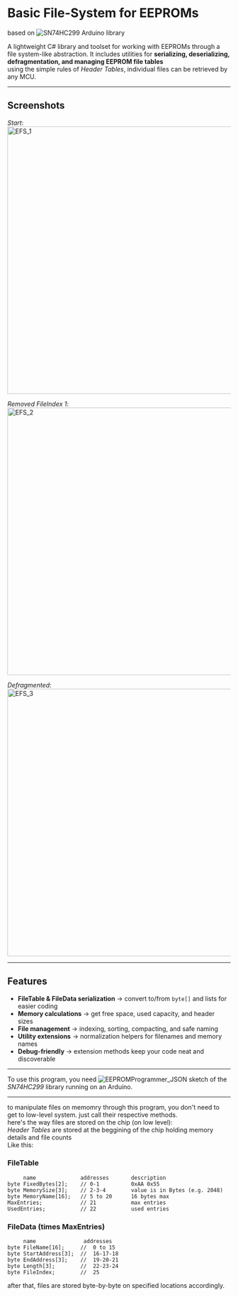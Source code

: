 #  Basic File-System for EEPROMs
based on ![SN74HC299](https://github.com/Monolith96/SN74HC299) Arduino library

A lightweight C# library and toolset for working with EEPROMs through a file system-like abstraction.
It includes utilities for **serializing, deserializing, defragmentation, and managing EEPROM file tables**</br>
using the simple rules of *Header Tables*, individual files can be retrieved by any MCU.


---
## Screenshots
*Start*:</br>
<img width="1225" height="603" alt="EFS_1" src="https://github.com/user-attachments/assets/4d6609c0-ebf5-4d9e-9351-b9ceff895458" />

*Removed FileIndex 1*:</br>
<img width="1226" height="603" alt="EFS_2" src="https://github.com/user-attachments/assets/2f490779-fe77-4d7b-b0fb-8db61cd91e79" />

*Defragmented*: </br>
<img width="1224" height="603" alt="EFS_3" src="https://github.com/user-attachments/assets/18ae39c0-f289-49d2-a937-eac69f59a03e" />

---


##  Features
-  **FileTable & FileData serialization** → convert to/from `byte[]` and lists for easier coding
-  **Memory calculations** → get free space, used capacity, and header sizes  
-  **File management** → indexing, sorting, compacting, and safe naming  
-  **Utility extensions** → normalization helpers for filenames and memory names  
-  **Debug-friendly** → extension methods keep your code neat and discoverable  

---

To use this program, you need ![EEPROMProgrammer_JSON](https://github.com/Monolith96/SN74HC299/tree/main/examples/EEPROMProgrammer_JSON) sketch of the *SN74HC299* library running on an Arduino.

---
to manipulate files on memomry through this program, you don't need to get to low-level system. just call their respective methods.</br>
here's the way files are stored on the chip (on low level):</br>
*Header Tables* are stored at the beggining of the chip holding memory details and file counts</br>
Like this:</br>
### FileTable
```
     name              addresses       description
byte FixedBytes[2];    // 0-1          0xAA 0x55
byte MemorySize[3];    // 2-3-4        value is in Bytes (e.g. 2048)
byte MemoryName[16];   // 5 to 20      16 bytes max
MaxEntries;            // 21           max entries 
UsedEntries;           // 22           used entries 
```
### FileData (times MaxEntries)
```
     name               addresses
byte FileName[16];     //  0 to 15
byte StartAddress[3];  //  16-17-18
byte EndAddress[3];    //  19-20-21
byte Length[3];        //  22-23-24
byte FileIndex;        //  25
```
after that, files are stored byte-by-byte on specified locations accordingly.
